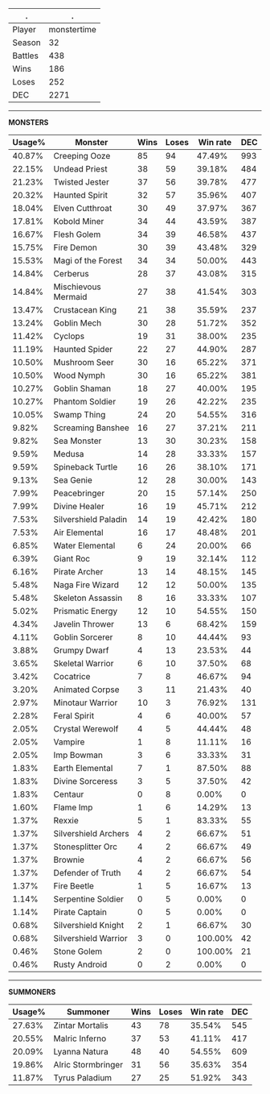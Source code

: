.|.
|-|-
Player|monstertime
Season|32
Battles|438
Wins|186
Loses|252
DEC|2271

---
**MONSTERS**

Usage%|Monster|Wins|Loses|Win rate|DEC|
-|-|-|-|-|-|
40.87%|Creeping Ooze|85|94|47.49%|993|
22.15%|Undead Priest|38|59|39.18%|484|
21.23%|Twisted Jester|37|56|39.78%|477|
20.32%|Haunted Spirit|32|57|35.96%|407|
18.04%|Elven Cutthroat|30|49|37.97%|367|
17.81%|Kobold Miner|34|44|43.59%|387|
16.67%|Flesh Golem|34|39|46.58%|437|
15.75%|Fire Demon|30|39|43.48%|329|
15.53%|Magi of the Forest|34|34|50.00%|443|
14.84%|Cerberus|28|37|43.08%|315|
14.84%|Mischievous Mermaid|27|38|41.54%|303|
13.47%|Crustacean King|21|38|35.59%|237|
13.24%|Goblin Mech|30|28|51.72%|352|
11.42%|Cyclops|19|31|38.00%|235|
11.19%|Haunted Spider|22|27|44.90%|287|
10.50%|Mushroom Seer|30|16|65.22%|371|
10.50%|Wood Nymph|30|16|65.22%|381|
10.27%|Goblin Shaman|18|27|40.00%|195|
10.27%|Phantom Soldier|19|26|42.22%|235|
10.05%|Swamp Thing|24|20|54.55%|316|
9.82%|Screaming Banshee|16|27|37.21%|211|
9.82%|Sea Monster|13|30|30.23%|158|
9.59%|Medusa|14|28|33.33%|157|
9.59%|Spineback Turtle|16|26|38.10%|171|
9.13%|Sea Genie|12|28|30.00%|143|
7.99%|Peacebringer|20|15|57.14%|250|
7.99%|Divine Healer|16|19|45.71%|212|
7.53%|Silvershield Paladin|14|19|42.42%|180|
7.53%|Air Elemental|16|17|48.48%|201|
6.85%|Water Elemental|6|24|20.00%|66|
6.39%|Giant Roc|9|19|32.14%|112|
6.16%|Pirate Archer|13|14|48.15%|145|
5.48%|Naga Fire Wizard|12|12|50.00%|135|
5.48%|Skeleton Assassin|8|16|33.33%|107|
5.02%|Prismatic Energy|12|10|54.55%|150|
4.34%|Javelin Thrower|13|6|68.42%|159|
4.11%|Goblin Sorcerer|8|10|44.44%|93|
3.88%|Grumpy Dwarf|4|13|23.53%|44|
3.65%|Skeletal Warrior|6|10|37.50%|68|
3.42%|Cocatrice|7|8|46.67%|94|
3.20%|Animated Corpse|3|11|21.43%|40|
2.97%|Minotaur Warrior|10|3|76.92%|131|
2.28%|Feral Spirit|4|6|40.00%|57|
2.05%|Crystal Werewolf|4|5|44.44%|48|
2.05%|Vampire|1|8|11.11%|16|
2.05%|Imp Bowman|3|6|33.33%|31|
1.83%|Earth Elemental|7|1|87.50%|88|
1.83%|Divine Sorceress|3|5|37.50%|42|
1.83%|Centaur|0|8|0.00%|0|
1.60%|Flame Imp|1|6|14.29%|13|
1.37%|Rexxie|5|1|83.33%|55|
1.37%|Silvershield Archers|4|2|66.67%|51|
1.37%|Stonesplitter Orc|4|2|66.67%|49|
1.37%|Brownie|4|2|66.67%|56|
1.37%|Defender of Truth|4|2|66.67%|54|
1.37%|Fire Beetle|1|5|16.67%|13|
1.14%|Serpentine Soldier|0|5|0.00%|0|
1.14%|Pirate Captain|0|5|0.00%|0|
0.68%|Silvershield Knight|2|1|66.67%|30|
0.68%|Silvershield Warrior|3|0|100.00%|42|
0.46%|Stone Golem|2|0|100.00%|21|
0.46%|Rusty Android|0|2|0.00%|0|

---
**SUMMONERS**

Usage%|Summoner|Wins|Loses|Win rate|DEC|
-|-|-|-|-|-|
27.63%|Zintar Mortalis|43|78|35.54%|545|
20.55%|Malric Inferno|37|53|41.11%|417|
20.09%|Lyanna Natura|48|40|54.55%|609|
19.86%|Alric Stormbringer|31|56|35.63%|354|
11.87%|Tyrus Paladium|27|25|51.92%|343|
